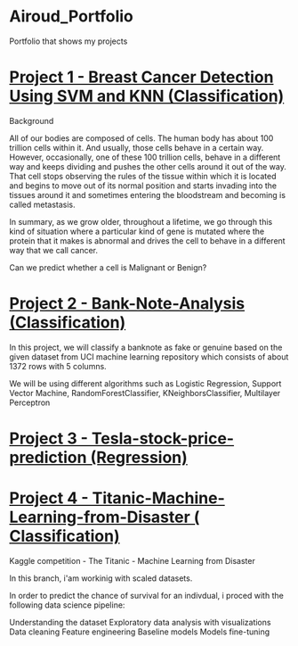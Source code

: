 # Airoud_Portfolio
Portfolio that shows my projects 


# [Project 1 - Breast Cancer Detection Using SVM and KNN (Classification)](https://github.com/airoud/Breast-Cancer-Detection-Using-SVM-and-KNN)
Background

All of our bodies are composed of cells. The human body has about 100 trillion cells within it. And usually, those cells behave in a certain way. However, occasionally, one of these 100 trillion cells, behave in a different way and keeps dividing and pushes the other cells around it out of the way. That cell stops observing the rules of the tissue within which it is located and begins to move out of its normal position and starts invading into the tissues around it and sometimes entering the bloodstream and becoming is called metastasis.

In summary, as we grow older, throughout a lifetime, we go through this kind of situation where a particular kind of gene is mutated where the protein that it makes is abnormal and drives the cell to behave in a different way that we call cancer.

Can we predict whether a cell is Malignant or Benign?

# [Project 2 - Bank-Note-Analysis (Classification)](https://github.com/airoud/Bank-Note-Analysis)

In this project, we will classify a banknote as fake or genuine based on the given dataset from UCI machine learning repository which consists of about 1372 rows with 5 columns.

We will be using different algorithms such as Logistic Regression, Support Vector Machine, RandomForestClassifier, KNeighborsClassifier, Multilayer Perceptron

# [Project 3 - Tesla-stock-price-prediction (Regression)](https://github.com/airoud/Tesla-stock-price-prediction)

# [Project 4 - Titanic-Machine-Learning-from-Disaster ( Classification)](https://github.com/airoud/Titanic-Machine-Learning-from-Disaster/tree/Scaling-Features)
Kaggle competition - The Titanic - Machine Learning from Disaster

In this branch, i'am workinig with scaled datasets.

In order to predict the chance of survival for an indivdual, i proced with the following data science pipeline:

Understanding the dataset Exploratory data analysis with visualizations Data cleaning Feature engineering Baseline models Models fine-tuning
